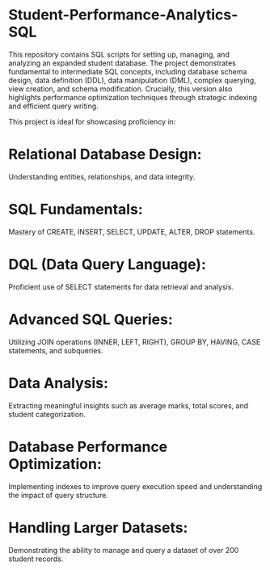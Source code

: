 # Student-Performance-Analytics-SQL
This repository contains SQL scripts for setting up, managing, and analyzing an expanded student database. The project demonstrates fundamental to intermediate SQL concepts, including database schema design, data definition (DDL), data manipulation (DML), complex querying, view creation, and schema modification. Crucially, this version also highlights performance optimization techniques through strategic indexing and efficient query writing.

This project is ideal for showcasing proficiency in:

# Relational Database Design: 
Understanding entities, relationships, and data integrity.

# SQL Fundamentals:
Mastery of CREATE, INSERT, SELECT, UPDATE, ALTER, DROP statements.

# DQL (Data Query Language):
Proficient use of SELECT statements for data retrieval and analysis.

# Advanced SQL Queries:
Utilizing JOIN operations (INNER, LEFT, RIGHT), GROUP BY, HAVING, CASE statements, and subqueries.

# Data Analysis:
Extracting meaningful insights such as average marks, total scores, and student categorization.

# Database Performance Optimization:
Implementing indexes to improve query execution speed and understanding the impact of query structure.

# Handling Larger Datasets:
Demonstrating the ability to manage and query a dataset of over 200 student records.
